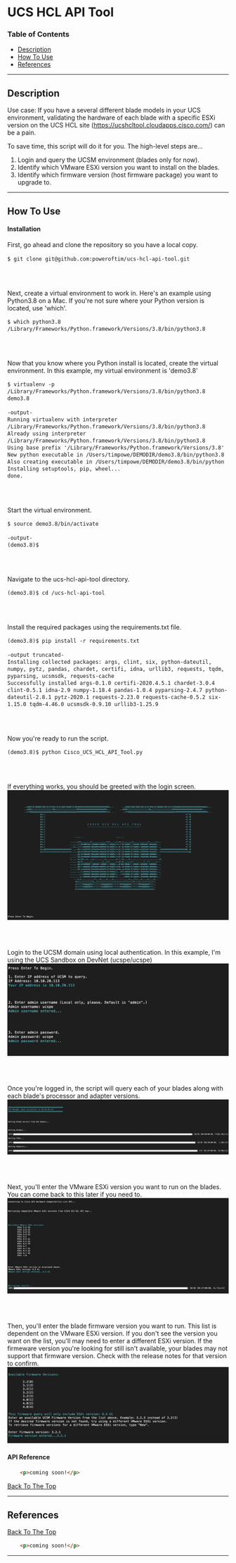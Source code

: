 # UCS HCL API Tool
### Table of Contents
- [Description](#description)
- [How To Use](#how-to-use)
- [References](#references)

---

## Description
Use case: If you have a several different blade models in your UCS environment, validating the hardware of each blade with a specific ESXi version on the UCS HCL site (https://ucshcltool.cloudapps.cisco.com/) can be a pain. 

To save time, this script will do it for you. The high-level steps are...

1. Login and query the UCSM environment (blades only for now).
2. Identify which VMware ESXi version you want to install on the blades.
3. Identify which firmware version (host firmware package) you want to upgrade to.

---

## How To Use

#### Installation

First, go ahead and clone the repository so you have a local copy.

`$ git clone git@github.com:poweroftim/ucs-hcl-api-tool.git`

<br>
<br>

Next, create a virtual environment to work in. Here's an example using Python3.8 on a Mac. If you're not sure where your Python version is located, use 'which'.
```
$ which python3.8
/Library/Frameworks/Python.framework/Versions/3.8/bin/python3.8
```
<br>
<br>

Now that you know where you Python install is located, create the virtual environment. In this example, my virtual environment is 'demo3.8'
```
$ virtualenv -p /Library/Frameworks/Python.framework/Versions/3.8/bin/python3.8 demo3.8

-output-
Running virtualenv with interpreter /Library/Frameworks/Python.framework/Versions/3.8/bin/python3.8
Already using interpreter /Library/Frameworks/Python.framework/Versions/3.8/bin/python3.8
Using base prefix '/Library/Frameworks/Python.framework/Versions/3.8'
New python executable in /Users/timpowe/DEMODIR/demo3.8/bin/python3.8
Also creating executable in /Users/timpowe/DEMODIR/demo3.8/bin/python
Installing setuptools, pip, wheel...
done.
```

<br>
<br>

Start the virtual environment. 
```
$ source demo3.8/bin/activate

-output-
(demo3.8)$ 
```

<br>
<br>

Navigate to the ucs-hcl-api-tool directory.
```
(demo3.8)$ cd /ucs-hcl-api-tool
```

<br>
<br>

Install the required packages using the requirements.txt file. 
```
(demo3.8)$ pip install -r requirements.txt

-output truncated-
Installing collected packages: args, clint, six, python-dateutil, numpy, pytz, pandas, chardet, certifi, idna, urllib3, requests, tqdm, pyparsing, ucsmsdk, requests-cache
Successfully installed args-0.1.0 certifi-2020.4.5.1 chardet-3.0.4 clint-0.5.1 idna-2.9 numpy-1.18.4 pandas-1.0.4 pyparsing-2.4.7 python-dateutil-2.8.1 pytz-2020.1 requests-2.23.0 requests-cache-0.5.2 six-1.15.0 tqdm-4.46.0 ucsmsdk-0.9.10 urllib3-1.25.9

```

<br>
<br>

Now you're ready to run the script. 
```
(demo3.8)$ python Cisco_UCS_HCL_API_Tool.py
```

<br>
<br>


If everything works, you should be greeted with the login screen. 
![Login Screen](/images/login.png)

<br>
<br>

Login to the UCSM domain using local authentication. In this example, I'm using the UCS Sandbox on DevNet (ucspe/ucspe)
![Login Screen](/images/login2.png)

<br>
<br>

Once you're logged in, the script will query each of your blades along with each blade's processor and adapter versions. 
![Login Screen](/images/query.png)

<br>
<br>

Next, you'll enter the VMware ESXi version you want to run on the blades. You can come back to this later if you need to.
![Login Screen](/images/vmwareversion.png)

<br>
<br>

Then, you'll enter the blade firmware version you want to run. This list is dependent on the VMware ESXi version. If you don't see the version you want on the list, you'll may need to enter a different ESXi version. If the firmeware version you're looking for still isn't available, your blades may not support that firmware version. Check with the release notes for that version to confirm. 
![Login Screen](/images/firmwareversion.png)





#### API Reference

```html
    <p>coming soon!</p>
```
[Back To The Top](#read-me-template)

---

## References
[Back To The Top](#read-me-template)

```html
    <p>coming soon!</p>
```

---
